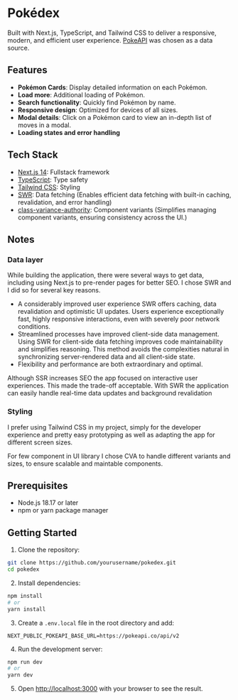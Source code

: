 # Pokédex

Built with Next.js, TypeScript, and Tailwind CSS to deliver a responsive, modern, and efficient user experience. [PokeAPI](https://pokeapi.co/) was chosen as a data source.

## Features

- <b>Pokémon Cards</b>: Display detailed information on each Pokémon.
- <b>Load more</b>: Additional loading of Pokémon.
- <b>Search functionality</b>: Quickly find Pokémon by name.
- <b>Responsive design</b>: Optimized for devices of all sizes.
- <b>Modal details</b>: Click on a Pokémon card to view an in-depth list of moves in a modal.
- <b>Loading states and error handling</b>

## Tech Stack

- [Next.js 14](https://nextjs.org/): Fullstack framework
- [TypeScript](https://www.typescriptlang.org/): Type safety
- [Tailwind CSS](https://tailwindcss.com/): Styling
- [SWR](https://swr.vercel.app/): Data fetching (Enables efficient data fetching with built-in caching, revalidation, and error handling)
- [class-variance-authority](https://cva.style/docs): Component variants (Simplifies managing component variants, ensuring consistency across the UI.)

## Notes

### Data layer

While building the application, there were several ways to get data, including using Next.js to pre-render pages for better SEO. I chose SWR and I did so for several key reasons.

- A considerably improved user experience
  SWR offers caching, data revalidation and optimistic UI updates. Users experience exceptionally fast, highly responsive interactions, even with severely poor network conditions.
- Streamlined processes have improved client-side data management.
  Using SWR for client-side data fetching improves code maintainability and simplifies reasoning. This method avoids the complexities natural in synchronizing server-rendered data and all client-side state.
- Flexibility and performance are both extraordinary and optimal.

Although SSR increases SEO the app focused on interactive user experiences. This made the trade-off acceptable. With SWR the application can easily handle real-time data updates and background revalidation

### Styling

I prefer using Tailwind CSS in my project, simply for the developer experience and pretty easy prototyping as well as adapting the app for different screen sizes.

For few component in UI library I chose CVA to handle different variants and sizes, to ensure scalable and maintable components.

## Prerequisites

- Node.js 18.17 or later
- npm or yarn package manager

## Getting Started

1. Clone the repository:

```bash
git clone https://github.com/yourusername/pokedex.git
cd pokedex
```

2. Install dependencies:

```bash
npm install
# or
yarn install
```

3. Create a `.env.local` file in the root directory and add:

```env
NEXT_PUBLIC_POKEAPI_BASE_URL=https://pokeapi.co/api/v2
```

4. Run the development server:

```bash
npm run dev
# or
yarn dev
```

5. Open [http://localhost:3000](http://localhost:3000) with your browser to see the result.
